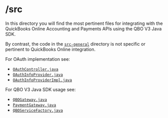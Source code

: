 /src
====

In this directory you will find the most pertinent files for integrating with the QuickBooks Online Accounting and Payments APIs using the QBO V3 Java SDK.

By contrast, the code in the [`src-general`](../src-general) directory is not specific or pertinent to QuickBooks Online integration.

For OAuth implementation see:
  - [`OAuthController.java`](main/java/com/intuit/developer/sampleapp/ecommerce/controllers/OAuthController.java)
  - [`OAuthInfoProvider.java`](main/java/com/intuit/developer/sampleapp/ecommerce/oauth/OAuthInfoProvider.java)
  - [`OAuthInfoProviderImpl.java`](main/java/com/intuit/developer/sampleapp/ecommerce/controllers/OAuthInfoProviderImpl.java)

For QBO V3 Java SDK usage see:
  - [`QBOGateway.java`](main/java/com/intuit/developer/sampleapp/ecommerce/qbo/QBOGateway.java)
  - [`PaymentGateway.java`](main/java/com/intuit/developer/sampleapp/ecommerce/qbo/PaymentGateway.java)
  - [`QBOServiceFactory.java`](main/java/com/intuit/developer/sampleapp/ecommerce/qbo/QBOServiceFactory.java)
